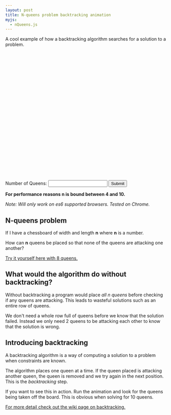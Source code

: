 ```yaml
---
layout: post
title: N-queens problem backtracking animation
myjs:
  - nQueens.js
---
```


A cool example of how a backtracking algorithm searches for a solution to a problem.

<div style="display:block; width:400px; height: 400px; margin:0 auto;" id="canvas-nqueens">
  <canvas id="nQueens-canvas"></canvas>
</div>
<label for="nQueens-n">Number of Queens:</label>
<input id="nQueens-n" type="number">
<button id="btn-submit">Submit</button>

**For performance reasons n is bound between 4 and 10.**

*Note: Will only work on es6 supported browsers. Tested on Chrome.*

## N-queens problem

If I have a chessboard of width and length **n** where **n** is a number.

How can **n** queens be placed so that none of the queens are attacking one another?

[Try it yourself here with 8 queens.](http://www.hbmeyer.de/backtrack/achtdamen/eight.htm)

## What would the algorithm do without backtracking?

Without backtracking a program would place *all n queens* before checking if any queens are attacking.
This leads to wasteful solutions such as an entire row of queens.

We don't need a whole row full of queens before we know that the solution failed.
Instead we only need 2 queens to be attacking each other to know that the solution is wrong.

## Introducing backtracking

A backtracking algorithm is a way of computing a solution to a problem when constraints are known.

The algorithm places one queen at a time.
If the queen placed is attacking another queen, the queen is removed and we try again in the next position.
This is the *backtracking* step.

If you want to see this in action. Run the animation and look for the queens being taken off the board.
This is obvious when solving for 10 queens.

[For more detail check out the wiki page on backtracking.](https://en.wikipedia.org/wiki/Backtracking)

